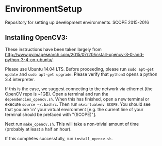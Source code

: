 # EnvironmentSetup
Repository for setting up development environments.
SCOPE 2015-2016

## Installing OpenCV3: 

These instructions have been taken largely from http://www.pyimagesearch.com/2015/07/20/install-opencv-3-0-and-python-3-4-on-ubuntu/. 

Please use Ubuntu 14.04 LTS. 
Before proceeding, please run `sudo apt-get update` and `sudo apt-get upgrade`. 
Please verify that `python3` opens a python 3.4 interpreter.

If this is the case, we suggest connecting to the network via ethernet (the OpenCV repo is ~1GB). Open a terminal and run the `dependencies_opencv.sh`. When this has finished, open a new terminal or execute `source ~/.bashrc`. Then run `mkvirtualenv SCOPE`. You should see that you are 'in' your virtual environment [e.g. the current line of your terminal should be prefaced with "(SCOPE)"].

Next run `make_opencv.sh`. This will take a non-trivial amount of time (probably at least a half an hour).

If this completes successfully, run `install_opencv.sh`.
